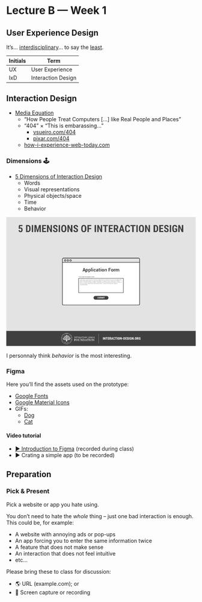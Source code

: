 # Lecture B — Week 1

## User Experience Design

It’s… [interdisciplinary](https://github.com/envisprecisely/disciplines-of-ux)… to say the [least](https://public-media.interaction-design.org/images/encyclopedia/human_computer_interaction_hci/Interaction-Design-Disciplines.jpg).
<!-- Source: https://www.interaction-design.org/literature/book/the-encyclopedia-of-human-computer-interaction-2nd-ed/human-computer-interaction-brief-intro -->

Initials|Term
---|---
UX | User Experience
IxD | Interaction Design

## Interaction Design

- [Media Equation](https://en.wikipedia.org/wiki/The_Media_Equation)
  - “How People Treat Computers […] like Real People and Places”
  - “404” × “This is embarassing…”
    - [vsueiro.com/404](https://vsueiro.com/404)
    - [pixar.com/404](https://www.pixar.com/404)
  - [how-i-experience-web-today.com](https://how-i-experience-web-today.com/)

### Dimensions 🕹
- [5 Dimensions of Interaction Design](https://www.interaction-design.org/literature/topics/interaction-design)
  - Words
  - Visual representations
  - Physical objects/space
  - Time
  - Behavior

![GIF](../../../../media/5-dimensions.gif)

I personnaly think _behavior_ is the most interesting.

### Figma

Here you’ll find the assets used on the prototype:
- [Google Fonts](https://fonts.google.com/)
- [Google Material Icons](https://fonts.google.com/icons)
- GIFs:
  - [Dog](../../../../media/dog.gif)
  - [Cat](../../../../media/cat.gif)

#### Video tutorial
- [▶️ Introduction to Figma](https://youtu.be/T3emPBdUvMc) (recorded during class)
- ▶️ Crating a simple app (to be recorded)


## Preparation

### Pick & Present

Pick a website or app you hate using.

You don’t need to hate the _whole_ thing – just one bad interaction is enough. This could be, for example:

- A website with annoying ads or pop-ups
- An app forcing you to enter the same information twice
- A feature that does not make sense
- An interaction that does not feel intuitive
- etc…

Please bring these to class for discussion:

- 🌎 URL (example.com); or
- 📱 Screen capture or recording
